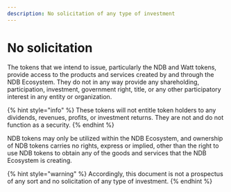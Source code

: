 ```yaml
---
description: No solicitation of any type of investment
---
```


# No solicitation

The tokens that we intend to issue, particularly the NDB and Watt tokens, provide access to the products and services created by and through the NDB Ecosystem. They do not in any way provide any shareholding, participation, investment, government right, title, or any other participatory interest in any entity or organization.

{% hint style="info" %}
These tokens will not entitle token holders to any dividends, revenues, profits, or investment returns. They are not and do not function as a security.
{% endhint %}

NDB tokens may only be utilized within the NDB Ecosystem, and ownership of NDB tokens carries no rights, express or implied, other than the right to use NDB tokens to obtain any of the goods and services that the NDB Ecosystem is creating.

{% hint style="warning" %}
Accordingly, this document is not a prospectus of any sort and no solicitation of any type of investment.
{% endhint %}
